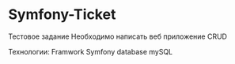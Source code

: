 # Symfony-Ticket

Тестовое задание 
Необходимо написать веб приложение CRUD 

Технологии:
  Framwork Symfony
  database mySQL
  
  
  
